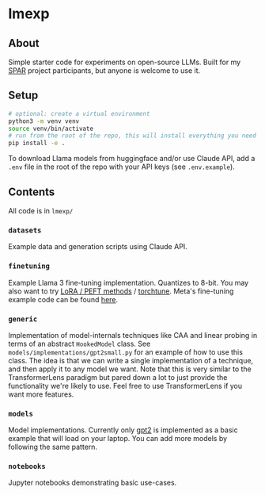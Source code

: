 # lmexp

## About

Simple starter code for experiments on open-source LLMs. Built for my [SPAR](https://supervisedprogramforalignment.org/) project participants, but anyone is welcome to use it.

## Setup

```bash
# optional: create a virtual environment
python3 -m venv venv
source venv/bin/activate 
# run from the root of the repo, this will install everything you need
pip install -e .
```

To download Llama models from huggingface and/or use Claude API, add a `.env` file in the root of the repo with your API keys (see `.env.example`).

## Contents

All code is in `lmexp/`

### `datasets`

Example data and generation scripts using Claude API.

### `finetuning`

Example Llama 3 fine-tuning implementation. Quantizes to 8-bit. You may also want to try [LoRA / PEFT methods](https://huggingface.co/docs/peft/en/quicktour) / [torchtune](https://github.com/pytorch/torchtune). Meta's fine-tuning example code can be found [here](https://github.com/meta-llama/llama-recipes/blob/main/src/llama_recipes/finetuning.py).

### `generic`

Implementation of model-internals techniques like CAA and linear probing in terms of an abstract `HookedModel` class. See `models/implementations/gpt2small.py` for an example of how to use this class. The idea is that we can write a single implementation of a technique, and then apply it to any model we want. Note that this is very similar to the TransformerLens paradigm but pared down a lot to just provide the functionality we're likely to use. Feel free to use TransformerLens if you want more features.

### `models`

Model implementations. Currently only [gpt2](https://huggingface.co/openai-community/gpt2) is implemented as a basic example that will load on your laptop. You can add more models by following the same pattern.

### `notebooks`

Jupyter notebooks demonstrating basic use-cases.
